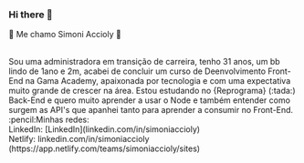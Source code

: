### Hi there 👋

:anger: Me chamo Simoni Accioly :anger:

<br>
Sou uma administradora em transição de carreira, tenho 31 anos, um bb lindo de 1ano e 2m, acabei de concluir um curso de Deenvolvimento Front-End na Gama Academy, apaixonada por tecnologia e com uma expectativa muito grande de crescer na área.
Estou estudando no {Reprograma} (:tada:) Back-End e quero muito aprender a usar o Node e também entender como surgem as API's que apanhei tanto para aprender a consumir no Front-End.
<br>
:pencil:Minhas redes:<br>
LinkedIn: [LinkedIn](linkedin.com/in/simoniaccioly)<br>
Netlify: linkedin.com/in/simoniaccioly (https://app.netlify.com/teams/simoniaccioly/sites)

<!--
**SimoniAccioly/SimoniAccioly** is a ✨ _special_ ✨ repository because its `README.md` (this file) appears on your GitHub profile.

Here are some ideas to get you started:

- 🔭 I’m currently working on ...
- 🌱 I’m currently learning ...
- 👯 I’m looking to collaborate on ...
- 🤔 I’m looking for help with ...
- 💬 Ask me about ...
- 📫 How to reach me: ...
- 😄 Pronouns: ...
- ⚡ Fun fact: ...
-->
